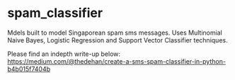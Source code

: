 # spam_classifier
Mdels built to model Singaporean spam sms messages. 
Uses Multinomial Naive Bayes, Logistic Regression and Support Vector Classifier techniques.

Please find an indepth write-up below:
https://medium.com/@thedehan/create-a-sms-spam-classifier-in-python-b4b015f7404b 
